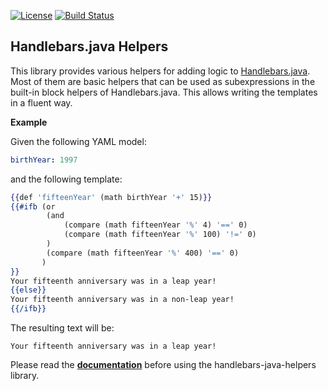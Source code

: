 [![License](https://img.shields.io/badge/License-Apache%202.0-blue.svg)](https://github.com/beryx/handlebars-java-helpers/blob/master/LICENSE)
[![Build Status](https://img.shields.io/travis/beryx/handlebars-java-helpers/master.svg?label=Build)](https://travis-ci.org/beryx/handlebars-java-helpers)
## Handlebars.java Helpers ##

This library provides various helpers for adding logic to [Handlebars.java](https://github.com/jknack/handlebars.java).
Most of them are basic helpers that can be used as subexpressions in the built-in block helpers of Handlebars.java.
This allows writing the templates in a fluent way.

**Example**

Given the following YAML model:
```yaml
birthYear: 1997
```
and the following template:

```hbs
{{def 'fifteenYear' (math birthYear '+' 15)}}
{{#ifb (or
        (and
            (compare (math fifteenYear '%' 4) '==' 0)
            (compare (math fifteenYear '%' 100) '!=' 0)
        )
        (compare (math fifteenYear '%' 400) '==' 0)
       )
}}
Your fifteenth anniversary was in a leap year!
{{else}}
Your fifteenth anniversary was in a non-leap year!
{{/ifb}}
```
The resulting text will be:
```
Your fifteenth anniversary was in a leap year!
```



Please read the **[documentation](http://handlebars-java-helpers.beryx.org)** before using the handlebars-java-helpers library.
